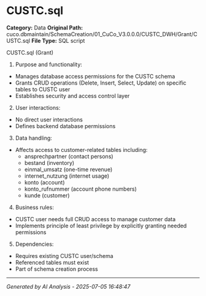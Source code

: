 # CUSTC.sql

**Category:** Data
**Original Path:** cuco.dbmaintain/SchemaCreation/01_CuCo_V3.0.0.0/CUSTC_DWH/Grant/CUSTC.sql
**File Type:** SQL script

CUSTC.sql (Grant)
1. Purpose and functionality:
- Manages database access permissions for the CUSTC schema
- Grants CRUD operations (Delete, Insert, Select, Update) on specific tables to CUSTC user
- Establishes security and access control layer

2. User interactions:
- No direct user interactions
- Defines backend database permissions

3. Data handling:
- Affects access to customer-related tables including:
  - ansprechpartner (contact persons)
  - bestand (inventory)
  - einmal_umsatz (one-time revenue)
  - internet_nutzung (internet usage)
  - konto (account)
  - konto_rufnummer (account phone numbers)
  - kunde (customer)

4. Business rules:
- CUSTC user needs full CRUD access to manage customer data
- Implements principle of least privilege by explicitly granting needed permissions

5. Dependencies:
- Requires existing CUSTC user/schema
- Referenced tables must exist
- Part of schema creation process

---
*Generated by AI Analysis - 2025-07-05 16:48:47*
